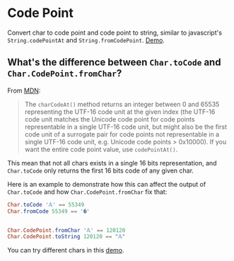 # Code Point

Convert char to code point and code point to string, similar to javascript's `String.codePointAt` and `String.fromCodePoint`. [Demo](https://pablohirafuji.github.io/elm-char-codepoint/).

## What's the difference between `Char.toCode` and `Char.CodePoint.fromChar`?

From [MDN](https://developer.mozilla.org/en/docs/Web/JavaScript/Reference/Global_Objects/String/charCodeAt):

> The `charCodeAt()` method returns an integer between 0 and 65535 representing the UTF-16 code unit at the given index (the UTF-16 code unit matches the Unicode code point for code points representable in a single UTF-16 code unit, but might also be the first code unit of a surrogate pair for code points not representable in a single UTF-16 code unit, e.g. Unicode code points > 0x10000). If you want the entire code point value, use `codePointAt()`.

This mean that not all chars exists in a single 16 bits representation, and `Char.toCode` only returns the first 16 bits code of any given char.

Here is an example to demonstrate how this can affect the output of `Char.toCode` and how `Char.CodePoint.fromChar` fix that:

```elm
Char.toCode '𝔸' == 55349
Char.fromCode 55349 == '�'


Char.CodePoint.fromChar '𝔸' == 120120
Char.CodePoint.toString 120120 == "𝔸"
```

You can try different chars in this [demo](https://pablohirafuji.github.io/elm-char-codepoint/).
